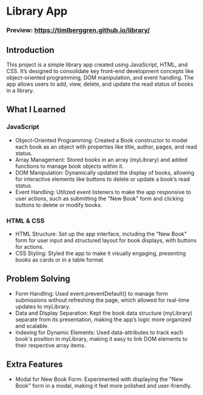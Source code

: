 # Library App
### Preview: https://timlberggren.github.io/library/
## Introduction
This project is a simple library app created using JavaScript, HTML, and CSS. It’s designed to consolidate key front-end development concepts like object-oriented programming, DOM manipulation, and event handling. The app allows users to add, view, delete, and update the read status of books in a library.

## What I Learned
### JavaScript
- Object-Oriented Programming: Created a Book constructor to model each book as an object with properties like title, author, pages, and read status.
- Array Management: Stored books in an array (myLibrary) and added functions to manage book objects within it.
- DOM Manipulation: Dynamically updated the display of books, allowing for interactive elements like buttons to delete or update a book’s read status.
- Event Handling: Utilized event listeners to make the app responsive to user actions, such as submitting the "New Book" form and clicking buttons to delete or modify books.
### HTML & CSS
- HTML Structure: Set up the app interface, including the "New Book" form for user input and structured layout for book displays, with buttons for actions.
- CSS Styling: Styled the app to make it visually engaging, presenting books as cards or in a table format.
## Problem Solving
- Form Handling: Used event.preventDefault() to manage form submissions without refreshing the page, which allowed for real-time updates to myLibrary.
- Data and Display Separation: Kept the book data structure (myLibrary) separate from its presentation, making the app’s logic more organized and scalable.
- Indexing for Dynamic Elements: Used data-attributes to track each book's position in myLibrary, making it easy to link DOM elements to their respective array items.
## Extra Features
- Modal for New Book Form: Experimented with displaying the "New Book" form in a modal, making it feel more polished and user-friendly.
